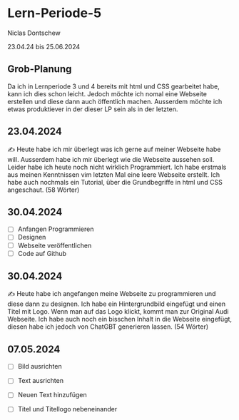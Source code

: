 # Lern-Periode-5

Niclas Dontschew

23.04.24 bis 25.06.2024

## Grob-Planung
Da ich in Lernperiode 3 und 4 bereits mit html und CSS gearbeitet habe, kann ich dies schon leicht. Jedoch möchte ich nomal eine Webseite erstellen und diese dann auch öffentlich machen. 
Ausserdem möchte ich etwas produktiever in der dieser LP sein als in der letzten. 

## 23.04.2024
✍️ Heute habe ich mir überlegt was ich gerne auf meiner Webseite habe will. Ausserdem habe ich mir überlegt wie die Webseite aussehen soll. Leider habe ich heute noch nicht wirklich Programmiert. Ich habe erstmals aus meinen Kenntnissen vim letzten Mal eine leere Webseite erstellt. Ich habe auch nochmals ein Tutorial, über die Grundbegriffe in html und CSS angeschaut. (58 Wörter)

## 30.04.2024
- [ ] Anfangen Programmieren
- [ ] Designen
- [ ] Webseite veröffentlichen
- [ ] Code auf Github

## 30.04.2024
✍️ Heute habe ich angefangen meine Webseite zu programmieren und diese dann zu designen. Ich habe ein Hintergrundbild eingefügt und einen Titel mit Logo. Wenn man auf das Logo klickt, kommt man zur Original Audi Webseite. Ich habe auch noch ein bisschen Inhalt in die Webseite eingefügt, diesen habe ich jedoch von ChatGBT generieren lassen. (54 Wörter)

## 07.05.2024
- [ ] Bild ausrichten
- [ ] Text ausrichten
- [ ] Neuen Text hinzufügen
- [ ] Titel und Titellogo nebeneinander


